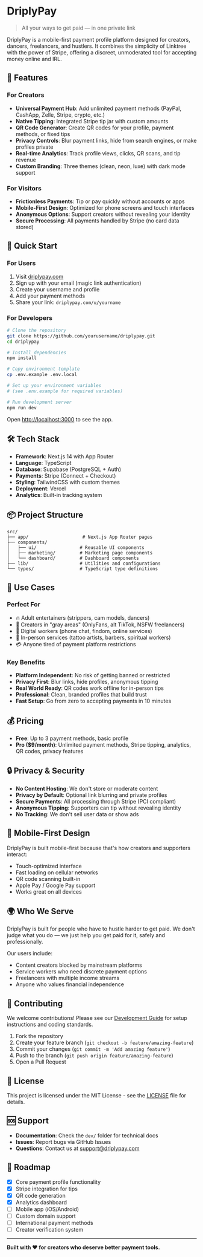# DriplyPay

> All your ways to get paid — in one private link

DriplyPay is a mobile-first payment profile platform designed for creators, dancers, freelancers, and hustlers. It combines the simplicity of Linktree with the power of Stripe, offering a discreet, unmoderated tool for accepting money online and IRL.

## 🌟 Features

### For Creators
- **Universal Payment Hub**: Add unlimited payment methods (PayPal, CashApp, Zelle, Stripe, crypto, etc.)
- **Native Tipping**: Integrated Stripe tip jar with custom amounts
- **QR Code Generator**: Create QR codes for your profile, payment methods, or fixed tips
- **Privacy Controls**: Blur payment links, hide from search engines, or make profiles private
- **Real-time Analytics**: Track profile views, clicks, QR scans, and tip revenue
- **Custom Branding**: Three themes (clean, neon, luxe) with dark mode support

### For Visitors
- **Frictionless Payments**: Tip or pay quickly without accounts or apps
- **Mobile-First Design**: Optimized for phone screens and touch interfaces
- **Anonymous Options**: Support creators without revealing your identity
- **Secure Processing**: All payments handled by Stripe (no card data stored)

## 🚀 Quick Start

### For Users
1. Visit [driplypay.com](https://driplypay.com)
2. Sign up with your email (magic link authentication)
3. Create your username and profile
4. Add your payment methods
5. Share your link: `driplypay.com/u/yourname`

### For Developers
```bash
# Clone the repository
git clone https://github.com/yourusername/driplypay.git
cd driplypay

# Install dependencies
npm install

# Copy environment template
cp .env.example .env.local

# Set up your environment variables
# (see .env.example for required variables)

# Run development server
npm run dev
```

Open [http://localhost:3000](http://localhost:3000) to see the app.

## 🛠 Tech Stack

- **Framework**: Next.js 14 with App Router
- **Language**: TypeScript
- **Database**: Supabase (PostgreSQL + Auth)
- **Payments**: Stripe (Connect + Checkout)
- **Styling**: TailwindCSS with custom themes
- **Deployment**: Vercel
- **Analytics**: Built-in tracking system

## 📦 Project Structure

```
src/
├── app/                    # Next.js App Router pages
├── components/
│   ├── ui/                # Reusable UI components
│   ├── marketing/         # Marketing page components
│   └── dashboard/         # Dashboard components
├── lib/                   # Utilities and configurations
└── types/                 # TypeScript type definitions
```

## 🎯 Use Cases

### Perfect For
- 🔥 Adult entertainers (strippers, cam models, dancers)
- 🎨 Creators in "gray areas" (OnlyFans, alt TikTok, NSFW freelancers)
- 🖤 Digital workers (phone chat, findom, online services)
- 💼 In-person services (tattoo artists, barbers, spiritual workers)
- 💳 Anyone tired of payment platform restrictions

### Key Benefits
- **Platform Independent**: No risk of getting banned or restricted
- **Privacy First**: Blur links, hide profiles, anonymous tipping
- **Real World Ready**: QR codes work offline for in-person tips
- **Professional**: Clean, branded profiles that build trust
- **Fast Setup**: Go from zero to accepting payments in 10 minutes

## 💰 Pricing

- **Free**: Up to 3 payment methods, basic profile
- **Pro ($9/month)**: Unlimited payment methods, Stripe tipping, analytics, QR codes, privacy features

## 🔒 Privacy & Security

- **No Content Hosting**: We don't store or moderate content
- **Privacy by Default**: Optional link blurring and private profiles
- **Secure Payments**: All processing through Stripe (PCI compliant)
- **Anonymous Tipping**: Supporters can tip without revealing identity
- **No Tracking**: We don't sell user data or show ads

## 📱 Mobile-First Design

DriplyPay is built mobile-first because that's how creators and supporters interact:
- Touch-optimized interface
- Fast loading on cellular networks
- QR code scanning built-in
- Apple Pay / Google Pay support
- Works great on all devices

## 🌍 Who We Serve

DriplyPay is built for people who have to hustle harder to get paid. We don't judge what you do — we just help you get paid for it, safely and professionally.

Our users include:
- Content creators blocked by mainstream platforms
- Service workers who need discrete payment options
- Freelancers with multiple income streams
- Anyone who values financial independence

## 🤝 Contributing

We welcome contributions! Please see our [Development Guide](dev/README_DEV.md) for setup instructions and coding standards.

1. Fork the repository
2. Create your feature branch (`git checkout -b feature/amazing-feature`)
3. Commit your changes (`git commit -m 'Add amazing feature'`)
4. Push to the branch (`git push origin feature/amazing-feature`)
5. Open a Pull Request

## 📄 License

This project is licensed under the MIT License - see the [LICENSE](LICENSE) file for details.

## 🆘 Support

- **Documentation**: Check the `dev/` folder for technical docs
- **Issues**: Report bugs via GitHub Issues
- **Questions**: Contact us at support@driplypay.com

## 🚀 Roadmap

- [x] Core payment profile functionality
- [x] Stripe integration for tips
- [x] QR code generation
- [x] Analytics dashboard
- [ ] Mobile app (iOS/Android)
- [ ] Custom domain support
- [ ] International payment methods
- [ ] Creator verification system

---

**Built with ❤️ for creators who deserve better payment tools.**
